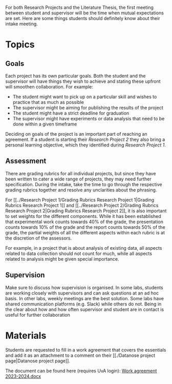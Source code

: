 For both Research Projects and the Literature Thesis, the first meeting between student and supervisor will be the time when mutual expectations are set. Here are some things students should definitely know about their intake meeting.

# Topics

## Goals
Each project has its own particular goals. Both the student and the supervisor will have things they wish to achieve and stating these upfront will smoothen collaboration. For example:

- The student might want to pick up on a particular skill and wishes to practice that as much as possible
- The supervisor might be aiming for publishing the results of the project
- The student might have a strict deadline for graduation
- The supervisor might have experiments or data analysis that need to be done within a given timeframe

Deciding on goals of the project is an important part of reaching an agreement. If a student is starting their *Research Project  2* they also bring a personal learning objective, which they identified during *Research Project 1*.

## Assessment
There are grading rubrics for all individual projects, but since they have been written to cater a wide range of projects, they may need further specification. During the intake, take the time to go through the respective grading rubrics together and resolve any unclarities about the phrasing.

For [[../Research Project 1/Grading Rubrics Research Project 1|Grading Rubrics Research Project 1]] and [[../Research Project 2/Grading Rubrics Research Project 2|Grading Rubrics Research Project 2]], it is also important to set weights for the different components. While it has been established that experimental work counts towards 40% of the grade, the presentation counts towards 10% of the grade and the report counts towards 50% of the grade, the partial weights of all the different aspects within each rubric is at the discretion of the assessors.

For example, in a project that is about analysis of existing data, all aspects related to data collection should not count for much, while all aspects related to analysis might be given special importance.

## Supervision
Make sure to discuss how supervision is organised. In some labs, students are working closely with supervisors and can ask questions at an ad hoc basis. In other labs, weekly meetings are the best solution. Some labs have shared communication platforms (e.g. Slack) while others do not. Being in the clear about how and how often supervisor and student are in contact is useful for further collaboration

# Materials
Students are requested to fill in a work agreement that covers the essentials and add it as an attachment to a comment on their [[./Datanose project page|Datanose project page]].

The document can be found here (requires UvA login): [Work agreement 2023-2024.docx](https://amsuni.sharepoint.com/:w:/s/FNWI_EDU_IIS_BCS/ETRslCIbcLxOgYAe2iO0Zw0Bp-O4MmONnl5utHfwD6osnQ?e=VHfJSp)

